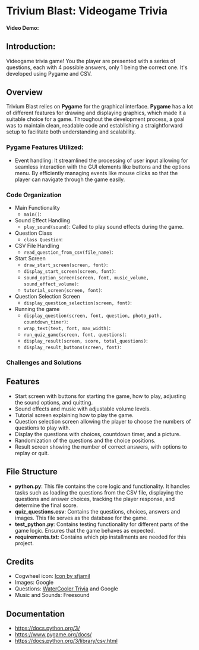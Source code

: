 # Trivium Blast: Videogame Trivia

#### Video Demo: <URL HERE>
## Introduction:
Videogame trivia game! You the player are presented with a series of questions, each with 4 possible answers, only 1 being the correct one. It's developed using Pygame and CSV.

## Overview
Trivium Blast relies on **Pygame** for the graphical interface. **Pygame** has a lot of different features for drawing and displaying graphics, which made it a suitable choice for a game. Throughout the development process, a goal was to maintain clean, readable code and establishing a straightforward setup to facilitate both understanding and scalability.

### Pygame Features Utilized:
- Event handling: It streamlined the processing of user input allowing for seamless interaction with the GUI elements like buttons and the options menu. By efficiently managing events like mouse clicks so that the player can navigate through the game easily.

### Code Organization
- Main Functionality
    - `main()`:
- Sound Effect Handling
    - `play_sound(sound)`: Called to play sound effects during the game.
- Question Class
    - `class Question`:
- CSV File Handling
    - `read_question_from_csv(file_name)`:
- Start Screen
    - `draw_start_screen(screen, font)`:
    - `display_start_screen(screen, font)`:
    - `sound_option_screen(screen, font, music_volume, sound_effect_volume)`:
    - `tutorial_screen(screen, font)`:
- Question Selection Screen
    - `display_question_selection(screen, font)`:
- Running the game
    - `display_question(screen, font, question, photo_path, countdown_timer)`:
    - `wrap_text(text, font, max_width)`:
    - `run_quiz_game(screen, font, questions)`:
    - `display_result(screen, score, total_questions)`:
    - `display_result_buttons(screen, font)`:

### Challenges and Solutions

## Features
- Start screen with buttons for starting the game, how to play, adjusting the sound options, and quitting.
- Sound effects and music with adjustable volume levels.
- Tutorial screen explaining how to play the game.
- Question selection screen allowing the player to choose the numbers of questions to play with.
- Display the questions with choices, countdown timer, and a picture.
- Randomization of the questions and the choice positions.
- Result screen showing the number of correct answers, with options to replay or quit.

## File Structure
- **python.py**: This file contains the core logic and functionality. It handles tasks such as loading the questions from the CSV file, displaying the questions and answer choices, tracking the player response, and determine the final score.
- **quiz_questions.csv**: Contains the questions, choices, answers and images. This file serves as the database for the game.
- **test_python.py**: Contains testing functionality for different parts of the game logic. Ensures that the game behaves as expected.
- **requirements.txt**: Contains which pip installments are needed for this project.

## Credits
- Cogwheel icon: <a href="https://www.freepik.com/icon/setting_8629952#fromView=search&page=1&position=25&uuid=66919a3a-0206-4c61-966c-9d8194274988">Icon by sfjamil</a>
- Images: Google
- Questions: [WaterCooler Trivia](https://www.watercoolertrivia.com/trivia-questions/video-game-trivia-questions) and Google
- Music and Sounds: Freesound

## Documentation
- https://docs.python.org/3/
- https://www.pygame.org/docs/ 
- https://docs.python.org/3/library/csv.html